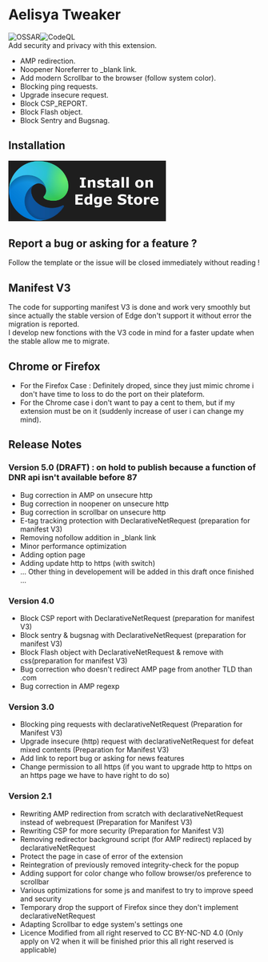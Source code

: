 # Aelisya Tweaker
![OSSAR](https://github.com/michaelb-ae/Aelisya-Tweaker/workflows/OSSAR/badge.svg)![CodeQL](https://github.com/michaelb-ae/Aelisya-Tweaker/workflows/CodeQL/badge.svg?branch=master)\
Add security and privacy with this extension.

- AMP redirection.
- Noopener Noreferrer to _blank link.
- Add modern Scrollbar to the browser (follow system color).
- Blocking ping requests.
- Upgrade insecure request.
- Block CSP_REPORT.
- Block Flash object.
- Block Sentry and Bugsnag.

## Installation
<a href="https://microsoftedge.microsoft.com/addons/detail/aelisya/ackodolhpbogckmcjkfdcgifhigeghkg"><img src="https://raw.githubusercontent.com/aelisya/Aelisya-Tweaker/master/icons/EdgeStore.webp" width="315"></img></a>

## Report a bug or asking for a feature ?
Follow the template or the issue will be closed immediately without reading !

## Manifest V3
The code for supporting manifest V3 is done and work very smoothly but since actually the stable version of Edge don't support it without error the migration is reported.\
I develop new fonctions with the V3 code in mind for a faster update when the stable allow me to migrate.

## Chrome or Firefox
 - For the Firefox Case : Definitely droped, since they just mimic chrome i don't have time to loss to do the port on their plateform.
 - For the Chrome case i don't want to pay a cent to them, but if my extension must be on it (suddenly increase of user i can change my mind).

## Release Notes

### Version 5.0 (DRAFT) : on hold to publish because a function of DNR api isn't available before 87
<ul>
<li>Bug correction in AMP on unsecure http</li>
<li>Bug correction in noopener on unsecure http</li>
<li>Bug correction in scrollbar on unsecure http</li>
<li>E-tag tracking protection with DeclarativeNetRequest (preparation for manifest V3)</li>
<li>Removing nofollow addition in _blank link</li>
<li>Minor performance optimization</li>
<li>Adding option page</li>
<li>Adding update http to https (with switch)</li>
<li>... Other thing in developement will be added in this draft once finished ...</li>
</ul>

### Version 4.0
<ul>
<li>Block CSP report with DeclarativeNetRequest (preparation for manifest V3)</li>
<li>Block sentry & bugsnag with DeclarativeNetRequest (preparation for manifest V3)</li>
<li>Block Flash object with DeclarativeNetRequest & remove with css(preparation for manifest V3)</li>
<li>Bug correction who doesn't redirect AMP page from another TLD than .com</li>
<li>Bug correction in AMP regexp</li>
</ul>

### Version 3.0
<ul>
<li>Blocking ping requests with declarativeNetRequest (Preparation for Manifest V3)</li>
<li>Upgrade insecure (http) request with declarativeNetRequest for defeat mixed contents (Preparation for Manifest V3)</li>
<li>Add link to report bug or asking for news features</li>
<li>Change permission to all https (if you want to upgrade http to https on an https page we have to have right to do so)</li>
</ul>

### Version 2.1
<ul>
<li>Rewriting AMP redirection from scratch with declarativeNetRequest instead of webrequest (Preparation for Manifest V3)</li>
<li>Rewriting CSP for more security (Preparation for Manifest V3)</li>
<li>Removing redirector background script (for AMP redirect) replaced by declarativeNetRequest</li>
<li>Protect the page in case of error of the extension</li>
<li>Reintegration of previously removed integrity-check for the popup</li>
<li>Adding support for color change who follow browser/os preference to scrollbar</li>
<li>Various optimizations for some js and manifest to try to improve speed and security</li>
<li>Temporary drop the support of Firefox since they don't implement declarativeNetRequest</li>
<li>Adapting Scrollbar to edge system's settings one</li>
<li>Licence Modified from all right reserved to CC BY-NC-ND 4.0 (Only apply on V2 when it will be finished prior this all right reserved is applicable)</li>
</ul>
